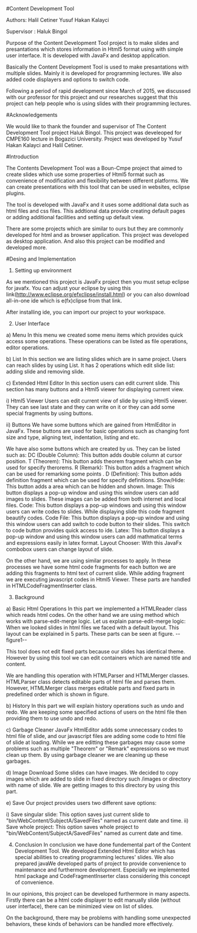 #Content Development Tool

Authors:
Halil Cetiner
Yusuf Hakan Kalayci

Supervisor : Haluk Bingol

Purpose of the Content Development Tool project is to make slides and presantations which stores information in Html5 format using with simple user interface. It is developed with JavaFx and desktop application.

Basically the Content Development Tool is used to make presantations with multiple slides. Mainly it is developed for programming lectures. We also added code displayers and options to switch code.

Following a period of rapid development since March of 2015, we discussed with our professor for this project and our researches suggest that this project can help people who is using slides with their programming lectures.

#Acknowledgements

We would like to thank the founder and supervisor of The Content Development Tool project Haluk Bingol. This project was develeoped for CMPE160 lecture in Bogazici University. Project was developed by Yusuf Hakan Kalayci and Halil Cetiner.

#Introduction

The Contents Development Tool was a Boun-Cmpe project that aimed to create slides which use some properties of Html5 format such as convenience of modification and flexibility between different platforms. We can create presentations with this tool that can be used in websites, eclipse plugins.

The tool is developed with JavaFx and it uses some additional data such as html files and css files. This addtional data provide creating default pages or adding additional facilities and setting up default view.

There are some projects which are similar to ours but they are commonly developed for html and as browser application. This project was developed as desktop application. And also this project can be modified and developed more.

#Desing and Implementation

1) Setting up environment

As we mentioned this project is JavaFx project then you must setup eclipse for javafx. You can adjust your eclipse by using this link(http://www.eclipse.org/efxclipse/install.html) or you can also download all-in-one ide which is e(fx)clipse from that link.

After installing ide, you can import our project to your workspace.

2) User Interface
	
a) Menu
In this menu we created some menu items which provides quick access some operations. These operations can be listed as file operations, editor operations.

b) List
In this section we are listing slides which are in same project. Users can reach slides by using List.
It has 2 operations which edit slide list: adding slide and removing slide.

c) Extended Html Editor
In this section users can edit current slide. This section has many buttons and a Html5 viewer for displaying current view. 

i) Html5 Viewer
Users can edit current view of slide by using Html5 viewer. They can see last state and they can write on it or they can add some special fragments by using buttons.

ii) Buttons
We have some buttons which are gained from HtmlEditor in JavaFx. These buttons are used for basic operations such as changing font size and type, aligning text, indentation, listing and etc.

We have also some buttons which are created by us. They can be listed such as:
	DC (Double Column): This button adds double column at cursor position. 
	T (Theorem): This button adds theorem fragment which can be used for specify therorems.
	R (Remark): This button adds a fragment which can be used for remarking some points .
	D (Definition): This button adds definition fragment which can be used for specify definitions.
	Show/Hide: This button adds a area which can be hidden and shown.
	Image: This button displays a pop-up window and using this window users can add images to slides. These images can be added from both 	internet and local files.
	Code: This button displays a pop-up windows and using this window users can write codes to slides. While displaying slide this code fragment beautify codes.
	Code File: This button displays a pop-up window and using this window users can add switch to code button to their slides. This switch to code button provides quick access to ide.
	Latex: This button displays a pop-up window and using this window users can add mathmatical terms and expressions easily in latex format.
	Layout Chooser: With this JavaFx combobox users can change layout of slide.

On the other hand, we are using similar processes to apply. In these processes we have some html code fragments for each button we are adding this fragments to html text of current slide. While adding fragment we are executing javascript codes in Html5 Viewer. These parts are handled in HTMLCodeFragmentInserter class.

3) Background

 a) Basic Html Operations
In this part we implemented a HTMLReader class which reads html codes.
On the other hand we are using method which works with parse-edit-merge logic. Let us explain parse-edit-merge logic:
	When we looked slides in html files we faced with a default layout. This layout can be explained in 5 parts. These parts can be seen at figure.
	--figure1--

This tool does not edit fixed parts because our slides has identical theme. However by using this tool we can edit containers which are named title and content.

We are handling this operation with HTMLParser and HTMLMerger classes. HTMLParser class detects editable parts of html file and parses them. However, HTMLMerger class merges editable parts and fixed parts in predefined order which is shown in figure.

 b) History
In this part we will explain history operations such as undo and redo.
We are keeping some specified actions of users on the html file then providing them to use undo and redo.

 c) Garbage Cleaner
JavaFx HtmlEditor adds some unnecessary codes to html file of slide, and our javascript files are adding some code to html file of slide at loading. While we are editting these garbages may cause some problems such as multiple "Theorem" or "Remark" expressions so we must clean up them. By using garbage cleaner we are cleaning up these garbages.

 d) Image Download
Some slides can have images. We decided to copy images which are added to slide in fixed directory such /images or directory with name of slide. We are getting images to this directory by using this part.

 e) Save
Our project provides users two different save options:

 i) Save singular slide: This option saves just current slide to "bin/WebContent/SubjectA/SavedFiles" named as current date and time.
 ii) Save whole project: This option saves whole project to "bin/WebContent/SubjectA/SavedFiles" named as current date and time.

4) Conclusion
In conclusion we have done fundemental part of the Content Development Tool. We developed Extended Html Editor which has special abilities to creating programming lectures' slides. We also prepared javaWe developed parts of project to provide convenience to maintenance and furthermore development. Especially we implemented html package and CodeFragmentInserter class considering this concept of convenience.

In our opinions, this project can be developed furthermore in many aspects. Firstly there can be a html code displayer to edit manually slide (without user interface), there can be minimized view on list of slides.

On the background, there may be problems with handling some unexpected behaviors, these kinds of behaviors can be handled more effectively.



